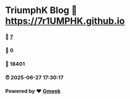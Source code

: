 # TriumphK Blog :link: https://7r1UMPHK.github.io 
### :page_facing_up: [7](https://7r1UMPHK.github.io/tag.html) 
### :speech_balloon: 0 
### :hibiscus: 18401 
### :alarm_clock: 2025-06-27 17:30:17 
### Powered by :heart: [Gmeek](https://github.com/Meekdai/Gmeek)
